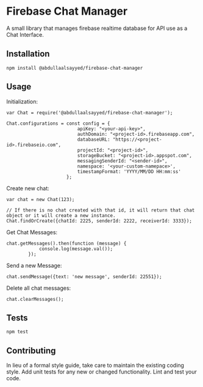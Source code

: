 Firebase Chat Manager
=========

A small library that manages firebase realtime database for API use as a Chat Interface.

## Installation

  `npm install @abdullaalsayyed/firebase-chat-manager`

## Usage
Initialization:

    var Chat = require('@abdullaalsayyed/firebase-chat-manager');

    Chat.configurations = const config = {
                              apiKey: "<your-api-key>",
                              authDomain: "<project-id>.firebaseapp.com",
                              databaseURL: "https://<project-id>.firebaseio.com",
                              projectId: "<project-id>",
                              storageBucket: "<project-id>.appspot.com",
                              messagingSenderId: "<sender-id>",
                              namespace: '<your-custom-namepace>',
                              timestampFormat: 'YYYY/MM/DD HH:mm:ss'
                          };

Create new chat: 

    var chat = new Chat(123);
     
    // If there is no chat created with that id, it will return that chat object or it will create a new instance.
    Chat.findOrCreate({chatId: 2225, senderId: 2222, receiverId: 3333});
  
Get Chat Messages: 

    chat.getMessages().then(function (message) {
                console.log(message.val());
            });  
            
Send a new Message: 

    chat.sendMessage({text: 'new message', senderId: 22551});

Delete all chat messages: 

    chat.clearMessages();

## Tests

  `npm test`

## Contributing

In lieu of a formal style guide, take care to maintain the existing coding style. Add unit tests for any new or changed functionality. Lint and test your code.